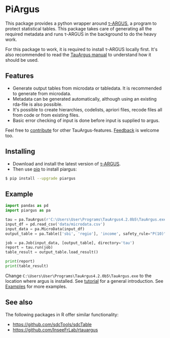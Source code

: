 # PiArgus

This package provides a python wrapper around [τ-ARGUS](https://research.cbs.nl/casc/tau.htm), a program to protect statistical tables.
This package takes care of generating all the required metadata and runs τ-ARGUS in the background to do the heavy work.

For this package to work, it is required to install τ-ARGUS locally first.
It's also recommended to read the [TauArgus manual](https://research.cbs.nl/casc/Software/TauManualV4.1.pdf) to understand how it should be used.

## Features

- Generate output tables from microdata or tabledata. It is recommended to generate from microdata.
- Metadata can be generated automatically, although using an existing rda-file is also possible.
- It's possible to create hierarchies, codelists, apriori files, recode files all from code or from existing files.
- Basic error checking of input is done before input is supplied to argus.

Feel free to [contribute](https://github.com/lverweijen/piargus) for other TauArgus-features.
[Feedback](https://github.com/lverweijen/piargus/issues) is welcome too.

## Installing

- Download and install the latest version of [τ-ARGUS](https://github.com/sdcTools/tauargus/releases).
- Then use [pip](https://pip.pypa.io/en/stable/getting-started/) to install piargus:

```sh
$ pip install --upgrade piargus
```

## Example

```python
import pandas as pd
import piargus as pa

tau = pa.TauArgus(r'C:\Users\User\Programs\TauArgus4.2.0b5\TauArgus.exe')
input_df = pd.read_csv('data/microdata.csv')
input_data = pa.MicroData(input_df)
output_table = pa.Table(['sbi', 'regio'], 'income', safety_rule="P(10)")

job = pa.Job(input_data, [output_table], directory='tau')
report = tau.run(job)
table_result = output_table.load_result()

print(report)
print(table_result)
```

Change `C:\Users\User\Programs\TauArgus4.2.0b5\TauArgus.exe` to the location where argus is installed.
See [tutorial](https://lverweijen.github.io/piargus/tutorial.html) for a general introduction.
See [Examples](https://github.com/lverweijen/tree/main/examples) for more examples.

## See also

The following packages in R offer similar functionality:

- https://github.com/sdcTools/sdcTable
- https://github.com/InseeFrLab/rtauargus
